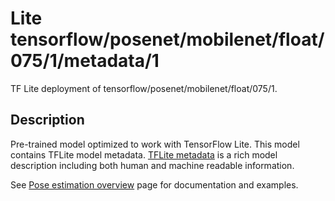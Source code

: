 # Lite tensorflow/posenet/mobilenet/float/075/1/metadata/1
TF Lite deployment of tensorflow/posenet/mobilenet/float/075/1.

<!-- parent-model: tensorflow/posenet/mobilenet/float/075/1 -->

## Description
Pre-trained model optimized to work with TensorFlow Lite.
This model contains TFLite model metadata.
[TFLite metadata](https://www.tensorflow.org/lite/convert/metadata) is a rich
model description including both human and machine readable information.

See [Pose estimation overview](https://www.tensorflow.org/lite/models/pose_estimation/overview)
page for documentation and examples.
